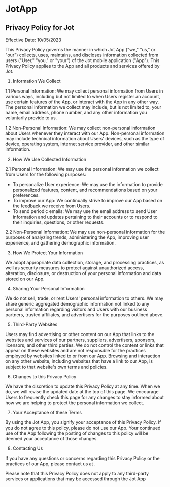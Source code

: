 # JotApp

## Privacy Policy for Jot

Effective Date: 10/05/2023

This Privacy Policy governs the manner in which Jot App ("we," "us," or "our") collects, uses, maintains, and discloses information collected from users ("User," "you," or "your") of the Jot mobile application ("App"). This Privacy Policy applies to the App and all products and services offered by Jot.

1. Information We Collect

1.1 Personal Information:
We may collect personal information from Users in various ways, including but not limited to when Users register an account, use certain features of the App, or interact with the App in any other way. The personal information we collect may include, but is not limited to, your name, email address, phone number, and any other information you voluntarily provide to us.

1.2 Non-Personal Information:
We may collect non-personal information about Users whenever they interact with our App. Non-personal information may include technical information about Users' devices, such as the type of device, operating system, internet service provider, and other similar information.

2. How We Use Collected Information

2.1 Personal Information:
We may use the personal information we collect from Users for the following purposes:

- To personalize User experience: We may use the information to provide personalized features, content, and recommendations based on your preferences.
- To improve our App: We continually strive to improve our App based on the feedback we receive from Users.
- To send periodic emails: We may use the email address to send User information and updates pertaining to their accounts or to respond to their inquiries, questions, or other requests.

2.2 Non-Personal Information:
We may use non-personal information for the purposes of analyzing trends, administering the App, improving user experience, and gathering demographic information.

3. How We Protect Your Information

We adopt appropriate data collection, storage, and processing practices, as well as security measures to protect against unauthorized access, alteration, disclosure, or destruction of your personal information and data stored on our App.

4. Sharing Your Personal Information

We do not sell, trade, or rent Users' personal information to others. We may share generic aggregated demographic information not linked to any personal information regarding visitors and Users with our business partners, trusted affiliates, and advertisers for the purposes outlined above.

5. Third-Party Websites

Users may find advertising or other content on our App that links to the websites and services of our partners, suppliers, advertisers, sponsors, licensors, and other third parties. We do not control the content or links that appear on these websites and are not responsible for the practices employed by websites linked to or from our App. Browsing and interaction on any other website, including websites that have a link to our App, is subject to that website's own terms and policies.

6. Changes to this Privacy Policy

We have the discretion to update this Privacy Policy at any time. When we do, we will revise the updated date at the top of this page. We encourage Users to frequently check this page for any changes to stay informed about how we are helping to protect the personal information we collect.

7. Your Acceptance of these Terms

By using the Jot App, you signify your acceptance of this Privacy Policy. If you do not agree to this policy, please do not use our App. Your continued use of the App following the posting of changes to this policy will be deemed your acceptance of those changes.

8. Contacting Us

If you have any questions or concerns regarding this Privacy Policy or the practices of our App, please contact us at <email to follow>.

Please note that this Privacy Policy does not apply to any third-party services or applications that may be accessed through the Jot App

